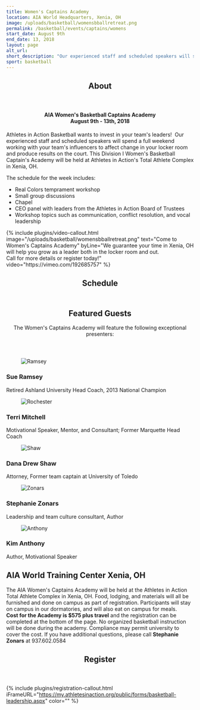```yaml
---
title: Women's Captains Academy
location: AIA World Headquarters, Xenia, OH
image: /uploads/basketball/womensbballretreat.png
permalink: /basketball/events/captains/womens
start_date: August 9th
end_date: 13, 2018
layout: page
alt_url: 
short_description: "Our experienced staff and scheduled speakers will spend a full weekend working with your team's influencers to affect change in your locker room and produce results on the court."
sport: basketball
---
```

<div class="row">
<div class="max-width">
<div class="container">
<section class="section" id="about"><header class="section-header container text-center"><h2 class="section-title first-color" data-title="About">About</h2></header></section>
</div></div>
<div class="row">
<div class=" span-12 cell">
<div class="container"><h4 style="text-align: center;">AIA Women's Basketball&nbsp;Captains Academy<br />August 9th - 13th, 2018</h4>
<p>Athletes in Action Basketball wants to invest in your team's leaders! &nbsp;Our experienced staff and scheduled speakers will spend a full weekend working with your team's influencers to affect change in your locker room and produce results on the court. This Division I Women's Basketball Captain's Academy will be held at Athletes in Action's Total Athlete Complex in Xenia, OH.</p>
<p><strong></strong>The schedule for the week includes:</p>
<ul class="list-style list-disc">
<li>Real Colors temprament workshop</li>
<li>Small group discussions</li>
<li>Chapel</li>
<li>CEO panel with leaders from the Athletes in Action Board of Trustees</li>
<li>Workshop topics such as communication, conflict resolution, and vocal leadership</li>
</ul>
</div></div></div>
<div class="mb35 mb20-xs"></div>
<!-- space -->
{% include plugins/video-callout.html image="/uploads/basketball/womensbballretreat.png" text="Come to Women's Captains Academy" byLine="We guarantee your time in Xenia, OH will help you grow as a leader both in the locker room and out.<br /> Call for more details or register today!" video="https://vimeo.com/192685757" %}

<div class="row">
<div class="max-width">
<div class="container">
<header class="section-header container text-center">
<h2 class="section-title first-color" data-title="Schedule">Schedule</h2>
</header>
</div></div></div>
<div class="row">
<div class="max-width">
<div class="container"><header class="title-block text-center mb80">
<h2 class="title text-center mb30">Featured <span class="light first-color">Guests</span></h2>
<p>The Women's Captains Academy will feature the following exceptional presenters:</p>
</header>
<div class="home-team-carousel owl-carousel center-top-nav no-radius white-nav">
<div class="team-member team-animate-social">
<figure><img src="/uploads/basketball/CoachRamsey%20.png" alt="Ramsey" class="img-responsive" /> <figcaption> </figcaption></figure>
<h3>Sue Ramsey</h3>
<p class="member-desc">Retired Ashland University Head Coach, 2013 National Champion</p>
</div>
<!-- End .team-member --> <!--<div class="team-member team-animate-social">
<figure><img src="/uploads/basketball/lachinarobinson.png" alt="Robinson" class="img-responsive" /> <figcaption> </figcaption></figure>
<h3>LaChina Robinson</h3>
<p class="member-desc">ESPN Basketball Analyst</p>
</div>--> <!-- End .team-member -->
<div class="team-member team-animate-social">
<figure><img src="/uploads/basketball/terri%20mitchell.png" alt="Rochester" class="img-responsive" /> <figcaption> </figcaption></figure>
<h3>Terri Mitchell</h3>
<p class="member-desc">Motivational Speaker, Mentor, and Consultant; Former Marquette Head Coach</p>
</div>
<!-- End .team-member -->
<div class="team-member team-animate-social">
<figure><img src="/uploads/basketball/danadrewshaw.png" alt="Shaw" class="img-responsive" /> <figcaption> </figcaption></figure>
<h3>Dana Drew Shaw</h3>
<p class="member-desc">Attorney, Former team captain at University of Toledo</p>
</div>
<!-- End .team-member -->
<div class="team-member team-animate-social">
<figure><img src="/uploads/basketball/stephaniezonars1.png" alt="Zonars" class="img-responsive" /> <figcaption> </figcaption></figure>
<h3>Stephanie Zonars</h3>
<p class="member-desc">Leadership and team culture consultant, Author</p>
</div>
<!-- End .team-member -->
<div class="team-member team-animate-social">
<figure><img src="/uploads/basketball/kimanthony1.png" alt="Anthony" class="img-responsive" /> <figcaption> </figcaption></figure>
<h3>Kim Anthony</h3>
<p class="member-desc">Author, Motivational Speaker</p>
</div>
<!-- End .team-memeber --> <!-- End .owl-carousel --></div>
</div>
</div>
<div class="mb60"></div>
<!-- space -->
</div></div>
<div class="row fullwidth">
<div class=" span-12 cell">
<div class="mb20 mt20"><div class="bg-image pt40 pb40 pb60-xs overlay-container" data-bgattach="/uploads/basketball/xenia-map.png">
<div class="overlay"></div>
<!-- end .overlay -->
<div class="mb20"></div>
<!-- space -->
<div class="container">
<div class="row">
<div class="col-md-8 col-md-push-2">
<h2 class="title text-center mb30">AIA World Training Center <span class="light first-color">Xenia, OH</span></h2>
<p class="text-center"></p>
<div class="mb20"></div>
<!-- End .col-md-4 --></div>
<!-- End .col-md-8 --></div>
<!-- End .row --></div>
<!-- End .container --></div>
<!-- End .bg-image -->
</div>


<div class="container"><p>The AIA&nbsp;Women's Captains Academy&nbsp;will be held at the Athletes in Action Total Athlete Complex&nbsp;in Xenia, OH. Food, lodging, and materials will all be furnished and done on campus as part of registration. Participants will stay on campus in our dormatories, and will also eat on campus for meals. <strong>Cost&nbsp;for the Academy&nbsp;is $575 plus travel</strong>&nbsp;and the registration can be completed at the bottom of the page. No organized basketball instruction will be done during the academy. Compliance may permit university to cover the cost. If you have additional questions, please call <strong>Stephanie Zonars</strong>&nbsp;at 937.602.0584</p>
</div></div></div>
<div class="row">
<div class=" span-12 cell" id="register">
<header class="section-header container text-center">
<h2 class="section-title first-color" data-title="Register">Register</h2>
</header>
</div></div>

{% include plugins/registration-callout.html iFrameURL="https://my.athletesinaction.org/public/forms/basketball-leadership.aspx" color="" %}

